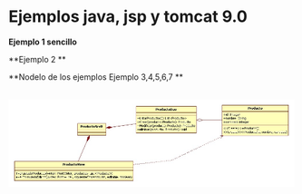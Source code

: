# Ejemplos java, jsp y tomcat 9.0

**Ejemplo 1 sencillo**


**Ejemplo 2 **


**Nodelo de los ejemplos Ejemplo 3,4,5,6,7 **

<br/>
<img src="https://github.com/fernandofilipuzzi-utn/EjemplosTomcat/blob/main/EjemplosTomcat/Ejemplo3_dao_html/uml/Ejemplo3_dao_html.jpg"/>
<br/>
